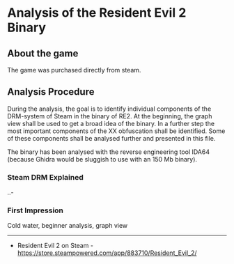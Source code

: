 # Analysis of the Resident Evil 2 Binary

## About the game
The game was purchased directly from steam.

## Analysis Procedure
During the analysis, the goal is to identify individual components of the DRM-system of Steam in the binary of RE2. At the beginning, the graph view shall be used to get a broad idea of the binary. In a further step the most important components of the XX obfuscation shall be identified. Some of these components shall be analysed further and presented in this file.

The binary has been analysed with the reverse engineering tool IDA64 (because Ghidra would be sluggish to use with an 150 Mb binary).


### Steam DRM Explained
..-


### First Impression
Cold water, beginner analysis, graph view







---
- Resident Evil 2 on Steam - https://store.steampowered.com/app/883710/Resident_Evil_2/
